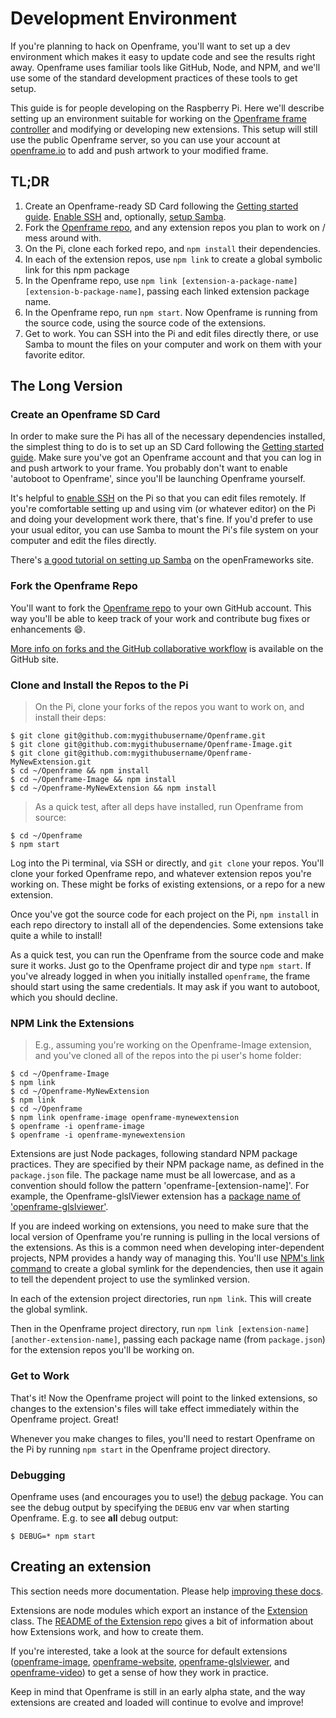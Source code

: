 # Development Environment

If you're planning to hack on Openframe, you'll want to set up a dev environment which makes it easy to update code and see the results right away. Openframe uses familiar tools like GitHub, Node, and NPM, and we'll use some of the standard development practices of these tools to get setup.

This guide is for people developing on the Raspberry Pi. Here we'll describe setting up an environment suitable for working on the [Openframe frame controller](https://github.com/OpenframeProject/Openframe) and modifying or developing new extensions. This setup will still use the public Openframe server, so you can use your account at [openframe.io](http://openframe.io) to add and push artwork to your modified frame.

## TL;DR

1. Create an Openframe-ready SD Card following the [Getting started guide](#2-0-prepare-sd-card). [Enable SSH](https://www.raspberrypi.org/documentation/configuration/raspi-config.md) and, optionally, [setup Samba](http://openframeworks.cc/setup/raspberrypi/raspberry-pi-smb/).
2. Fork the [Openframe repo](https://github.com/OpenframeProject/Openframe), and any extension repos you plan to work on / mess around with.
3. On the Pi, clone each forked repo, and `npm install` their dependencies.
4. In each of the extension repos, use `npm link` to create a global symbolic link for this npm package
5. In the Openframe repo, use `npm link [extension-a-package-name] [extension-b-package-name]`, passing each linked extension package name.
6. In the Openframe repo, run `npm start`. Now Openframe is running from the source code, using the source code of the extensions.
7. Get to work. You can SSH into the Pi and edit files directly there, or use Samba to mount the files on your computer and work on them with your favorite editor.

## The Long Version

### Create an Openframe SD Card

In order to make sure the Pi has all of the necessary dependencies installed, the simplest thing to do is to set up an SD Card following the [Getting started guide](#2-0-prepare-sd-card). Make sure you've got an Openframe account and that you can log in and push artwork to your frame. You probably don't want to enable 'autoboot to Openframe', since you'll be launching Openframe yourself.

It's helpful to [enable SSH](https://www.raspberrypi.org/documentation/configuration/raspi-config.md) on the Pi so that you can edit files remotely. If you're comfortable setting up and using vim (or whatever editor) on the Pi and doing your development work there, that's fine. If you'd prefer to use your usual editor, you can use Samba to mount the Pi's file system on your computer and edit the files directly.

There's [a good tutorial on setting up Samba](http://openframeworks.cc/setup/raspberrypi/raspberry-pi-smb/) on the openFrameworks site.

### Fork the Openframe Repo

You'll want to fork the [Openframe repo](https://github.com/OpenframeProject/Openframe) to your own GitHub account. This way you'll be able to keep track of your work and contribute bug fixes or enhancements 😄.

[More info on forks and the GitHub collaborative workflow](https://help.github.com/categories/collaborating-on-projects-using-issues-and-pull-requests/) is available on the GitHub site.

### Clone and Install the Repos to the Pi

> On the Pi, clone your forks of the repos you want to work on, and install their deps:

```terminal
$ git clone git@github.com:mygithubusername/Openframe.git
$ git clone git@github.com:mygithubusername/Openframe-Image.git
$ git clone git@github.com:mygithubusername/Openframe-MyNewExtension.git
$ cd ~/Openframe && npm install
$ cd ~/Openframe-Image && npm install
$ cd ~/Openframe-MyNewExtension && npm install
```

> As a quick test, after all deps have installed, run Openframe from source:

```terminal
$ cd ~/Openframe
$ npm start
```

Log into the Pi terminal, via SSH or directly, and `git clone` your repos. You'll clone your forked Openframe repo, and whatever extension repos you're working on. These might be forks of existing extensions, or a repo for a new extension.

Once you've got the source code for each project on the Pi, `npm install` in each repo directory to install all of the dependencies. Some extensions take quite a while to install!

As a quick test, you can run the Openframe from the source code and make sure it works. Just go to the Openframe project dir and type `npm start`. If you've already logged in when you initially installed `openframe`, the frame should start using the same credentials. It may ask if you want to autoboot, which you should decline.

### NPM Link the Extensions

> E.g., assuming you're working on the Openframe-Image extension, and you've cloned all of the repos into the pi user's home folder:

```terminal
$ cd ~/Openframe-Image
$ npm link
$ cd ~/Openframe-MyNewExtension
$ npm link
$ cd ~/Openframe
$ npm link openframe-image openframe-mynewextension
$ openframe -i openframe-image 
$ openframe -i openframe-mynewextension
```

Extensions are just Node packages, following standard NPM package practices. They are specified by their NPM package name, as defined in the `package.json` file. The package name must be all lowercase, and as a convention should follow the pattern 'openframe-[extension-name]'. For example, the Openframe-glslViewer extension has a [package name of 'openframe-glslviewer'](https://github.com/OpenframeProject/Openframe-glslViewer/blob/master/package.json#L2).

If you are indeed working on extensions, you need to make sure that the local version of Openframe you're running is pulling in the local versions of the extensions. As this is a common need when developing inter-dependent projects, NPM provides a handy way of managing this. You'll use [NPM's link command](https://docs.npmjs.com/cli/link) to create a global symlink for the dependencies, then use it again to tell the dependent project to use the symlinked version.

In each of the extension project directories, run `npm link`. This will create the global symlink.

Then in the Openframe project directory, run `npm link [extension-name] [another-extension-name]`, passing each package name (from `package.json`) for the extension repos you'll be working on.


### Get to Work

That's it! Now the Openframe project will point to the linked extensions, so changes to the extension's files will take effect immediately within the Openframe project. Great!

Whenever you make changes to files, you'll need to restart Openframe on the Pi by running `npm start` in the Openframe project directory.

### Debugging

Openframe uses (and encourages you to use!) the [debug](https://www.npmjs.com/package/debug) package. You can see the debug output by specifying the `DEBUG` env var when starting Openframe. E.g. to see __all__ debug output:

```terminal
$ DEBUG=* npm start
```

## Creating an extension

<aside class="info">This section needs more documentation. Please help <a href="https://github.com/OpenframeProject/Openframe-Docs#how-to-contribute">improving these docs</a>.</aside>

Extensions are node modules which export an instance of the [Extension](https://github.com/OpenframeProject/Openframe-Extension) class. The [README of the Extension repo](https://github.com/OpenframeProject/Openframe-Extension#openframe-extension) gives a bit of information about how Extensions work, and how to create them.

If you're interested, take a look at the source for default extensions ([openframe-image](https://github.com/OpenframeProject/Openframe-Image), [openframe-website](https://github.com/OpenframeProject/Openframe-Website), [openframe-glslviewer](https://github.com/OpenframeProject/Openframe-glslViewer), and [openframe-video](https://github.com/OpenframeProject/Openframe-Video)) to get a sense of how they work in practice.

Keep in mind that Openframe is still in an early alpha state, and the way extensions are created and loaded will continue to evolve and improve!